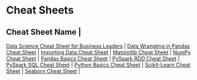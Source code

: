 # Cheat Sheets

Cheat Sheet Name |
-------------
[Data Science Cheat Sheet for Business Leaders](data-science-cheat-sheet-for-business-leaders.pdf)  |
[Data Wrangling in Pandas Cheat Sheet](data-wrangling-in-pandas-cheat-sheet.pdf)  |
[Importing Data Cheat Sheet](importing-data-cheat-sheet.pdf)  |
[Matplotlib Cheat Sheet](matplotlib-cheat-sheet.pdf)  |
[NumPy Cheat Sheet](numpy-cheat-sheet.pdf)  |
[Pandas Basics Cheat Sheet](pandas-basic-cheat-sheet.pdf)  |
[PySpark RDD Cheat Sheet](pyspark-rdd-cheat-sheet.pdf)  |
[PySpark SQL Cheat Sheet](pyspark-sql-basics-cheat-sheet.pdf)  |
[Python Basics Cheat Sheet](python-basics-cheat-sheet.pdf)  |
[Scikit-Learn Cheat Sheet](scikit-learn-cheat-sheet.pdf)  |
[Seaborn Cheat Sheet](seaborn-cheat-sheet.pdf)  |